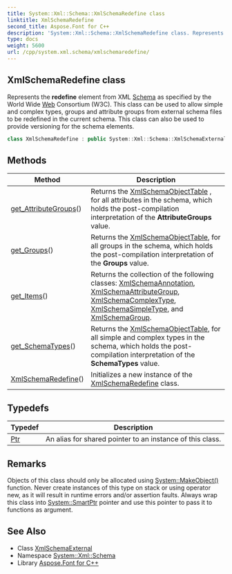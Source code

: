 ```yaml
---
title: System::Xml::Schema::XmlSchemaRedefine class
linktitle: XmlSchemaRedefine
second_title: Aspose.Font for C++
description: 'System::Xml::Schema::XmlSchemaRedefine class. Represents the redefine element from XML Schema as specified by the World Wide Web Consortium (W3C). This class can be used to allow simple and complex types, groups and attribute groups from external schema files to be redefined in the current schema. This class can also be used to provide versioning for the schema elements in C++.'
type: docs
weight: 5600
url: /cpp/system.xml.schema/xmlschemaredefine/
---
```

## XmlSchemaRedefine class


Represents the **redefine** element from XML [Schema](../) as specified by the World Wide [Web](../../system.web/) Consortium (W3C). This class can be used to allow simple and complex types, groups and attribute groups from external schema files to be redefined in the current schema. This class can also be used to provide versioning for the schema elements.

```cpp
class XmlSchemaRedefine : public System::Xml::Schema::XmlSchemaExternal
```

## Methods

| Method | Description |
| --- | --- |
| [get_AttributeGroups](./get_attributegroups/)() | Returns the [XmlSchemaObjectTable](../xmlschemaobjecttable/) , for all attributes in the schema, which holds the post-compilation interpretation of the **AttributeGroups** value. |
| [get_Groups](./get_groups/)() | Returns the [XmlSchemaObjectTable](../xmlschemaobjecttable/), for all groups in the schema, which holds the post-compilation interpretation of the **Groups** value. |
| [get_Items](./get_items/)() | Returns the collection of the following classes: [XmlSchemaAnnotation](../xmlschemaannotation/), [XmlSchemaAttributeGroup](../xmlschemaattributegroup/), [XmlSchemaComplexType](../xmlschemacomplextype/), [XmlSchemaSimpleType](../xmlschemasimpletype/), and [XmlSchemaGroup](../xmlschemagroup/). |
| [get_SchemaTypes](./get_schematypes/)() | Returns the [XmlSchemaObjectTable](../xmlschemaobjecttable/), for all simple and complex types in the schema, which holds the post-compilation interpretation of the **SchemaTypes** value. |
| [XmlSchemaRedefine](./xmlschemaredefine/)() | Initializes a new instance of the [XmlSchemaRedefine](./) class. |
## Typedefs

| Typedef | Description |
| --- | --- |
| [Ptr](./ptr/) | An alias for shared pointer to an instance of this class. |
## Remarks



Objects of this class should only be allocated using [System::MakeObject()](../../system/makeobject/) function. Never create instances of this type on stack or using operator new, as it will result in runtime errors and/or assertion faults. Always wrap this class into [System::SmartPtr](../../system/smartptr/) pointer and use this pointer to pass it to functions as argument. 

## See Also

* Class [XmlSchemaExternal](../xmlschemaexternal/)
* Namespace [System::Xml::Schema](../)
* Library [Aspose.Font for C++](../../)
